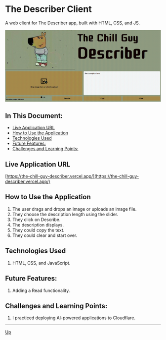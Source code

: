 # The Describer Client
A web client for The Describer app, built with HTML, CSS, and JS. 

![demo](readme-images/demo.gif "Demo")

## In This Document:
  - [Live Application URL](#live-application-url)
  - [How to Use the Application](#how-to-use-the-application)
  - [Technologies Used](#technologies-used)
  - [Future Features:](#future-features)
  - [Challenges and Learning Points:](#challenges-and-learning-points)

## Live Application URL
[https://the-chill-guy-describer.vercel.app/](https://the-chill-guy-describer.vercel.app/)

## How to Use the Application
   
1. The user drags and drops an image or uploads an image file.
2. They choose the description length using the slider.
3. They click on Describe.
4. The description displays.
5. They could copy the text.
6. They could clear and start over.

## Technologies Used
1. HTML, CSS, and JavaScript.

## Future Features:
1. Adding a Read functionality.

## Challenges and Learning Points:
1. I practiced deploying AI-powered applications to Cloudflare.
   
<hr>

[Up](README.md)
